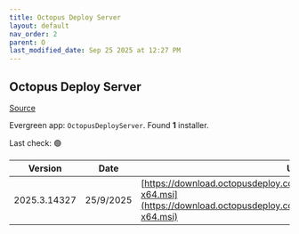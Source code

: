 ```yaml
---
title: Octopus Deploy Server
layout: default
nav_order: 2
parent: O
last_modified_date: Sep 25 2025 at 12:27 PM
---
```


## Octopus Deploy Server

[Source](https://octopus.com/)

Evergreen app: `OctopusDeployServer`. Found **1** installer.

Last check: 🟢

| Version      | Date      | URI                                                                                                                                                |
| ------------ | --------- | -------------------------------------------------------------------------------------------------------------------------------------------------- |
| 2025.3.14327 | 25/9/2025 | [https://download.octopusdeploy.com/octopus/Octopus.2025.3.14327-x64.msi](https://download.octopusdeploy.com/octopus/Octopus.2025.3.14327-x64.msi) |
